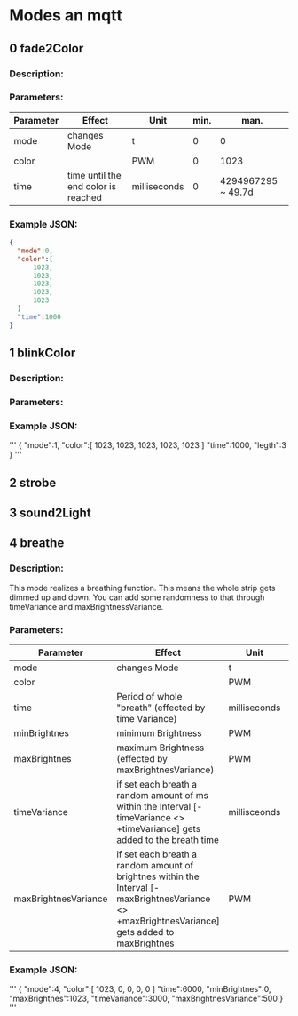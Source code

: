 # Modes an mqtt 

## 0 fade2Color

### Description:
### Parameters:
| Parameter | Effect | Unit | min. | man. |
|-----------|--------|------|------|------|
| mode      | changes Mode |  t    |  0    |  0    |
| color     |        | PWM  | 0    | 1023 |
| time      | time until the end color is reached | milliseconds | 0 | 4294967295 ~ 49.7d   |

### Example JSON:
``` JSON
{
  "mode":0,
  "color":[
      1023,
      1023,
      1023,
      1023,
      1023
  ]
  "time":1000
}
```


## 1 blinkColor

### Description:
### Parameters:
### Example JSON:
'''
{
  "mode":1,
  "color":[
      1023,
      1023,
      1023,
      1023,
      1023
  ]
  "time":1000,
  "legth":3 
}
'''

## 2 strobe

## 3 sound2Light

## 4 breathe

### Description:
This mode realizes a breathing function. This means the whole strip gets dimmed up and down. You can add some randomness to that through timeVariance and maxBrightnessVariance.

### Parameters:
| Parameter | Effect | Unit | min. | man. |
|-----------|--------|------|------|------|
| mode      | changes Mode |  t    |  4    |  4    |
| color     |        | PWM  | 0    | 1023 |
| time      | Period of whole "breath" (effected by time Variance) | milliseconds | 0 | 4294967295 ~ 49.7d   |
| minBrightnes | minimum Brightness | PWM | 0 | 1023 |
| maxBrightnes | maximum Brightness (effected by maxBrightnesVariance) | PWM | 0 | 1023 |
| timeVariance | if set each breath a random amount of ms within the Interval [-timeVariance <> +timeVariance] gets added to the breath time| millisceonds | 0 | 4294967295 ~ 49.7d  |
| maxBrightnesVariance | if set each breath a random amount of brightnes within the Interval [-maxBrightnesVariance <> +maxBrightnesVariance] gets added to maxBrightnes| PWM | 0 | 1023 |

### Example JSON:
'''
{
  "mode":4,
  "color":[
      1023,
      0,
      0,
      0,
      0
  ]
  "time":6000,
  "minBrightnes":0,
  "maxBrightnes":1023,
  "timeVariance":3000,
  "maxBrightnesVariance":500
}
'''